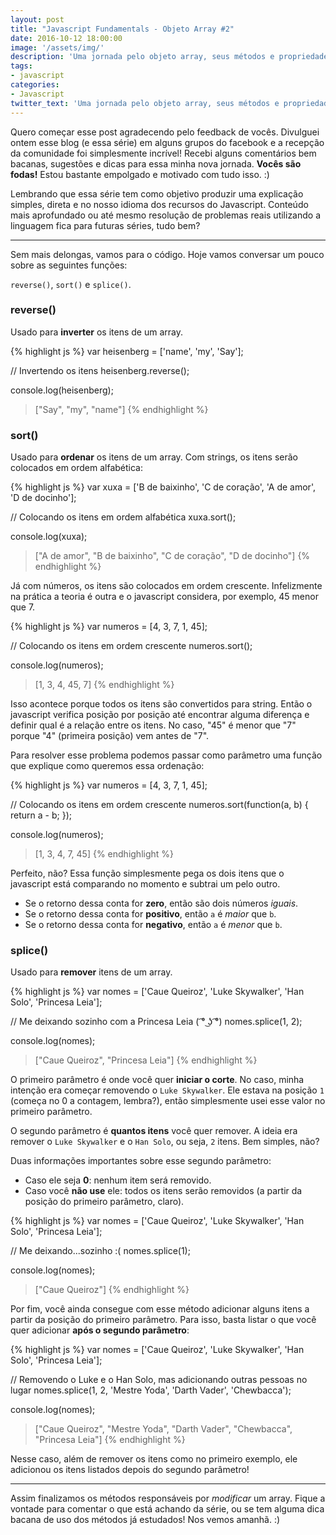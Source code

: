 ```yaml
---
layout: post
title: "Javascript Fundamentals - Objeto Array #2"
date: 2016-10-12 18:00:00
image: '/assets/img/'
description: 'Uma jornada pelo objeto array, seus métodos e propriedades.'
tags:
- javascript
categories:
- Javascript
twitter_text: 'Uma jornada pelo objeto array, seus métodos e propriedades.'
---
```


Quero começar esse post agradecendo pelo feedback de vocês. Divulguei ontem esse blog (e essa série) em alguns grupos do facebook e a recepção da comunidade foi simplesmente incrível! Recebi alguns comentários bem bacanas, sugestões e dicas para essa minha nova jornada. **Vocês são fodas!** Estou bastante empolgado e motivado com tudo isso. :)

Lembrando que essa série tem como objetivo produzir uma explicação simples, direta e no nosso idioma dos recursos do Javascript. Conteúdo mais aprofundado ou até mesmo resolução de problemas reais utilizando a linguagem fica para futuras séries, tudo bem?

---

Sem mais delongas, vamos para o código. Hoje vamos conversar um pouco sobre as seguintes funções:

```reverse()```, ```sort()``` e ```splice()```.

### reverse()

Usado para **inverter** os itens de um array.

{% highlight js %}
var heisenberg = ['name', 'my', 'Say'];

// Invertendo os itens
heisenberg.reverse();

console.log(heisenberg);
> ["Say", "my", "name"]
{% endhighlight %}

### sort()

Usado para **ordenar** os itens de um array. Com strings, os itens serão colocados em ordem alfabética:

{% highlight js %}
var xuxa = ['B de baixinho', 'C de coração', 'A de amor', 'D de docinho'];

// Colocando os itens em ordem alfabética
xuxa.sort();

console.log(xuxa);
> ["A de amor", "B de baixinho", "C de coração", "D de docinho"]
{% endhighlight %}

Já com números, os itens são colocados em ordem crescente. Infelizmente na prática a teoria é outra e o javascript considera, por exemplo, 45 menor que 7.

{% highlight js %}
var numeros = [4, 3, 7, 1, 45];

// Colocando os itens em ordem crescente
numeros.sort();

console.log(numeros);
> [1, 3, 4, 45, 7]
{% endhighlight %}

Isso acontece porque todos os itens são convertidos para string. Então o javascript verifica posição por posição até encontrar alguma diferença e definir qual é a relação entre os itens. No caso, "45" é menor que "7" porque "4" (primeira posição) vem antes de "7".

Para resolver esse problema podemos passar como parâmetro uma função que explique como queremos essa ordenação:

{% highlight js %}
var numeros = [4, 3, 7, 1, 45];

// Colocando os itens em ordem crescente
numeros.sort(function(a, b) {
    return a - b;
});

console.log(numeros);
> [1, 3, 4, 7, 45]
{% endhighlight %}

Perfeito, não? Essa função simplesmente pega os dois itens que o javascript está comparando no momento e subtrai um pelo outro.

- Se o retorno dessa conta for **zero**, então são dois números _iguais_.
- Se o retorno dessa conta for **positivo**, então ```a``` é _maior_ que ```b```.
- Se o retorno dessa conta for **negativo**, então ```a``` é _menor_ que ```b```.

### splice()

Usado para **remover** itens de um array.

{% highlight js %}
var nomes = ['Caue Queiroz', 'Luke Skywalker', 'Han Solo', 'Princesa Leia'];

// Me deixando sozinho com a Princesa Leia ( ͡° ͜ʖ ͡°)
nomes.splice(1, 2);

console.log(nomes);
> ["Caue Queiroz", "Princesa Leia"]
{% endhighlight %}

O primeiro parâmetro é onde você quer **iniciar o corte**. No caso, minha intenção era começar removendo o ```Luke Skywalker```. Ele estava na posição ```1``` (começa no 0 a contagem, lembra?), então simplesmente usei esse valor no primeiro parâmetro.

O segundo parâmetro é **quantos itens** você quer remover. A ideia era remover o ```Luke Skywalker``` e o ```Han Solo```, ou seja, ```2``` itens. Bem simples, não?

Duas informações importantes sobre esse segundo parâmetro:

- Caso ele seja **0**: nenhum item será removido.
- Caso você **não use** ele: todos os itens serão removidos (a partir da posição do primeiro parâmetro, claro).

{% highlight js %}
var nomes = ['Caue Queiroz', 'Luke Skywalker', 'Han Solo', 'Princesa Leia'];

// Me deixando...sozinho :(
nomes.splice(1);

console.log(nomes);
> ["Caue Queiroz"]
{% endhighlight %}

Por fim, você ainda consegue com esse método adicionar alguns itens a partir da posição do primeiro parâmetro. Para isso, basta listar o que você quer adicionar **após o segundo parâmetro**:

{% highlight js %}
var nomes = ['Caue Queiroz', 'Luke Skywalker', 'Han Solo', 'Princesa Leia'];

// Removendo o Luke e o Han Solo, mas adicionando outras pessoas no lugar
nomes.splice(1, 2, 'Mestre Yoda', 'Darth Vader', 'Chewbacca');

console.log(nomes);
> ["Caue Queiroz", "Mestre Yoda", "Darth Vader", "Chewbacca", "Princesa Leia"]
{% endhighlight %}

Nesse caso, além de remover os itens como no primeiro exemplo, ele adicionou os itens listados depois do segundo parâmetro!

---

Assim finalizamos os métodos responsáveis por _modificar_ um array. Fique a vontade para comentar o que está achando da série, ou se tem alguma dica bacana de uso dos métodos já estudados! Nos vemos amanhã. :)